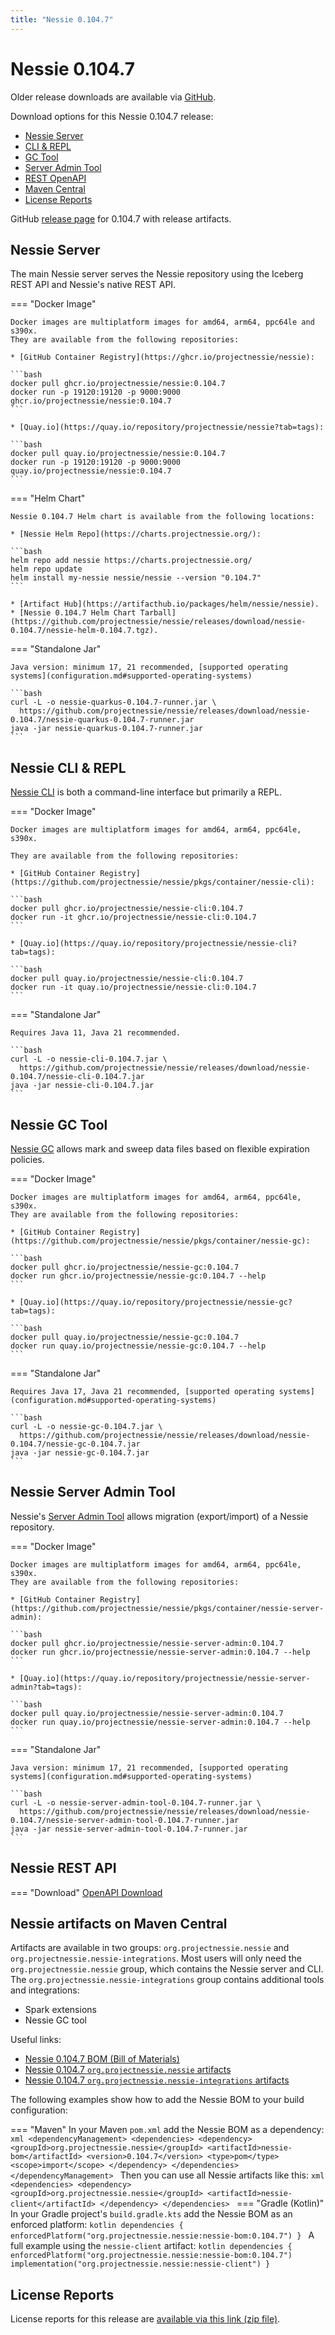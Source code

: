 ```yaml
---
title: "Nessie 0.104.7"
---
```


# Nessie 0.104.7

Older release downloads are available via [GitHub](https://github.com/projectnessie/nessie/releases).

Download options for this Nessie 0.104.7 release:

* [Nessie Server](#nessie-server)
* [CLI & REPL](#nessie-cli--repl)
* [GC Tool](#nessie-gc-tool)
* [Server Admin Tool](#nessie-server-admin-tool)
* [REST OpenAPI](#nessie-rest-api)
* [Maven Central](#nessie-artifacts-on-maven-central)
* [License Reports](#license-reports)

GitHub [release page](https://github.com/projectnessie/nessie/releases/tag/nessie-0.104.7) for 0.104.7 with release artifacts.

## Nessie Server

The main Nessie server serves the Nessie repository using the Iceberg REST API and Nessie's native REST API.

=== "Docker Image"

    Docker images are multiplatform images for amd64, arm64, ppc64le and s390x.
    They are available from the following repositories:

    * [GitHub Container Registry](https://ghcr.io/projectnessie/nessie):

    ```bash
    docker pull ghcr.io/projectnessie/nessie:0.104.7
    docker run -p 19120:19120 -p 9000:9000 ghcr.io/projectnessie/nessie:0.104.7
    ```

    * [Quay.io](https://quay.io/repository/projectnessie/nessie?tab=tags):

    ```bash
    docker pull quay.io/projectnessie/nessie:0.104.7
    docker run -p 19120:19120 -p 9000:9000 quay.io/projectnessie/nessie:0.104.7
    ```

=== "Helm Chart"

    Nessie 0.104.7 Helm chart is available from the following locations:

    * [Nessie Helm Repo](https://charts.projectnessie.org/):

    ```bash
    helm repo add nessie https://charts.projectnessie.org/
    helm repo update
    helm install my-nessie nessie/nessie --version "0.104.7"
    ```

    * [Artifact Hub](https://artifacthub.io/packages/helm/nessie/nessie).
    * [Nessie 0.104.7 Helm Chart Tarball](https://github.com/projectnessie/nessie/releases/download/nessie-0.104.7/nessie-helm-0.104.7.tgz).

=== "Standalone Jar"

    Java version: minimum 17, 21 recommended, [supported operating systems](configuration.md#supported-operating-systems)

    ```bash
    curl -L -o nessie-quarkus-0.104.7-runner.jar \
      https://github.com/projectnessie/nessie/releases/download/nessie-0.104.7/nessie-quarkus-0.104.7-runner.jar
    java -jar nessie-quarkus-0.104.7-runner.jar
    ```

## Nessie CLI & REPL

[Nessie CLI](cli.md) is both a command-line interface but primarily a REPL.

=== "Docker Image"

    Docker images are multiplatform images for amd64, arm64, ppc64le, s390x.

    They are available from the following repositories:

    * [GitHub Container Registry](https://github.com/projectnessie/nessie/pkgs/container/nessie-cli):

    ```bash
    docker pull ghcr.io/projectnessie/nessie-cli:0.104.7
    docker run -it ghcr.io/projectnessie/nessie-cli:0.104.7 
    ```

    * [Quay.io](https://quay.io/repository/projectnessie/nessie-cli?tab=tags):

    ```bash
    docker pull quay.io/projectnessie/nessie-cli:0.104.7
    docker run -it quay.io/projectnessie/nessie-cli:0.104.7
    ```

=== "Standalone Jar"

    Requires Java 11, Java 21 recommended.

    ```bash
    curl -L -o nessie-cli-0.104.7.jar \
      https://github.com/projectnessie/nessie/releases/download/nessie-0.104.7/nessie-cli-0.104.7.jar
    java -jar nessie-cli-0.104.7.jar
    ```

## Nessie GC Tool

[Nessie GC](gc.md) allows mark and sweep data files based on flexible expiration policies.

=== "Docker Image"

    Docker images are multiplatform images for amd64, arm64, ppc64le, s390x.
    They are available from the following repositories:

    * [GitHub Container Registry](https://github.com/projectnessie/nessie/pkgs/container/nessie-gc):

    ```bash
    docker pull ghcr.io/projectnessie/nessie-gc:0.104.7
    docker run ghcr.io/projectnessie/nessie-gc:0.104.7 --help
    ```

    * [Quay.io](https://quay.io/repository/projectnessie/nessie-gc?tab=tags):

    ```bash
    docker pull quay.io/projectnessie/nessie-gc:0.104.7
    docker run quay.io/projectnessie/nessie-gc:0.104.7 --help
    ```

=== "Standalone Jar"

    Requires Java 17, Java 21 recommended, [supported operating systems](configuration.md#supported-operating-systems)

    ```bash
    curl -L -o nessie-gc-0.104.7.jar \
      https://github.com/projectnessie/nessie/releases/download/nessie-0.104.7/nessie-gc-0.104.7.jar
    java -jar nessie-gc-0.104.7.jar
    ```

## Nessie Server Admin Tool

Nessie's [Server Admin Tool](export_import.md) allows migration (export/import) of a
Nessie repository.

=== "Docker Image"

    Docker images are multiplatform images for amd64, arm64, ppc64le, s390x.
    They are available from the following repositories:

    * [GitHub Container Registry](https://github.com/projectnessie/nessie/pkgs/container/nessie-server-admin):

    ```bash
    docker pull ghcr.io/projectnessie/nessie-server-admin:0.104.7
    docker run ghcr.io/projectnessie/nessie-server-admin:0.104.7 --help
    ```

    * [Quay.io](https://quay.io/repository/projectnessie/nessie-server-admin?tab=tags):

    ```bash
    docker pull quay.io/projectnessie/nessie-server-admin:0.104.7
    docker run quay.io/projectnessie/nessie-server-admin:0.104.7 --help
    ```

=== "Standalone Jar"

    Java version: minimum 17, 21 recommended, [supported operating systems](configuration.md#supported-operating-systems)

    ```bash
    curl -L -o nessie-server-admin-tool-0.104.7-runner.jar \
      https://github.com/projectnessie/nessie/releases/download/nessie-0.104.7/nessie-server-admin-tool-0.104.7-runner.jar
    java -jar nessie-server-admin-tool-0.104.7-runner.jar
    ```

## Nessie REST API

=== "Download"
    [OpenAPI Download](https://github.com/projectnessie/nessie/releases/download/nessie-0.104.7/nessie-openapi-0.104.7.yaml)

## Nessie artifacts on Maven Central

Artifacts are available in two groups: `org.projectnessie.nessie` and
`org.projectnessie.nessie-integrations`. Most users will only need the `org.projectnessie.nessie`
group, which contains the Nessie server and CLI. The `org.projectnessie.nessie-integrations` group
contains additional tools and integrations:

* Spark extensions
* Nessie GC tool

Useful links:

* [Nessie 0.104.7 BOM (Bill of Materials)](https://search.maven.org/artifact/org.projectnessie.nessie/nessie-bom/0.104.7/pom)
* [Nessie 0.104.7 `org.projectnessie.nessie` artifacts](https://search.maven.org/search?q=g:org.projectnessie.nessie%20v:0.104.7)
* [Nessie 0.104.7 `org.projectnessie.nessie-integrations` artifacts](https://search.maven.org/search?q=g:org.projectnessie.nessie-integrations%20v:0.104.7)

The following examples show how to add the Nessie BOM to your build configuration:

=== "Maven"
    In your Maven `pom.xml` add the Nessie BOM as a dependency:
    ```xml
    <dependencyManagement>
      <dependencies>
        <dependency>
          <groupId>org.projectnessie.nessie</groupId>
          <artifactId>nessie-bom</artifactId>
          <version>0.104.7</version>
          <type>pom</type>
          <scope>import</scope>
        </dependency>
      </dependencies>
    </dependencyManagement>
    ```
    Then you can use all Nessie artifacts like this:
    ```xml
    <dependencies>
      <dependency>
        <groupId>org.projectnessie.nessie</groupId>
        <artifactId>nessie-client</artifactId>
      </dependency>
    </dependencies>
    ```
=== "Gradle (Kotlin)"
    In your Gradle project's `build.gradle.kts` add the Nessie BOM as an enforced platform:
    ```kotlin
    dependencies {
      enforcedPlatform("org.projectnessie.nessie:nessie-bom:0.104.7")
    }
    ```
    A full example using the `nessie-client` artifact:
    ```kotlin
    dependencies {
      enforcedPlatform("org.projectnessie.nessie:nessie-bom:0.104.7")
      implementation("org.projectnessie.nessie:nessie-client")
    }
    ```

## License Reports

License reports for this release are [available via this link (zip file)](https://github.com/projectnessie/nessie/releases/download/nessie-0.104.7/nessie-aggregated-license-report-0.104.7.zip).
